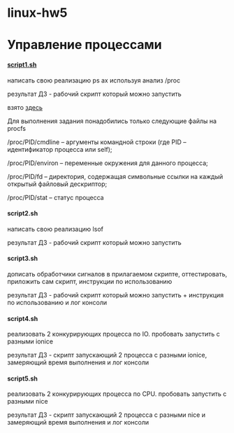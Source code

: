 # linux-hw5
# Управление процессами

#### [script1.sh](https://github.com/shaadowsky/LinuxAdmin012019/blob/master/hw05.%20Processes/script1.sh)

  написать свою реализацию ps ax используя анализ /proc
  
  результат ДЗ - рабочий скрипт который можно запустить
  
  взято [здесь](https://goo.gl/wpQhAp)

  Для выполнения задания понадобились только следующие файлы на procfs

  /proc/PID/cmdline – аргументы командной строки (где PID – идентификатор процесса или self);

  /proc/PID/environ – переменные окружения для данного процесса;

  /proc/PID/fd – директория, содержащая символьные ссылки на каждый открытый файловый дескриптор;

  /proc/PID/stat – статус процесса

#### script2.sh

  написать свою реализацию lsof
  
  результат ДЗ - рабочий скрипт который можно запустить

#### script3.sh

  дописать обработчики сигналов в прилагаемом скрипте, оттестировать, приложить сам скрипт, инструкции по использованию
  
  результат ДЗ - рабочий скрипт который можно запустить + инструкция по использованию и лог консоли

#### script4.sh

  реализовать 2 конкурирующих процесса по IO. пробовать запустить с разными ionice
  
  результат ДЗ - скрипт запускающий 2 процесса с разными ionice, замеряющий время выполнения и лог консоли

#### script5.sh

  реализовать 2 конкурирующих процесса по CPU. пробовать запустить с разными nice
  
  результат ДЗ - скрипт запускающий 2 процесса с разными nice и замеряющий время выполнения и лог консоли
  
  
